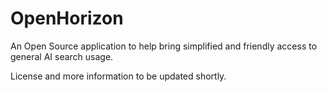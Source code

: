 # OpenHorizon
An Open Source application to help bring simplified and friendly access to general AI search usage.

License and more information to be updated shortly.
